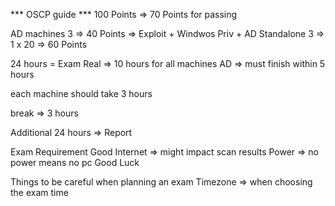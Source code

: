 *** OSCP guide ***
100 Points => 70 Points for passing

AD machines 3 => 40 Points => Exploit + Windwos Priv + AD
Standalone 3 => 1 x 20 => 60 Points

24 hours = Exam Real =>
10 hours for all machines
AD => must finish within 5 hours

each machine should take 3 hours

break => 3 hours

Additional 24 hours => Report

Exam Requirement
Good Internet => might impact scan results
Power => no power means no pc
Good Luck


Things to be careful when planning an exam
Timezone => when choosing the exam time